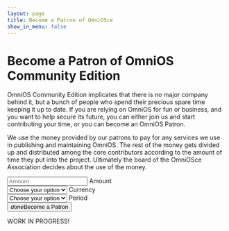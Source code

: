 ```yaml
---
layout: page
title: Become a Patron of OmniOSce
show_in_menu: false
---
```


# Become a Patron of OmniOS Community Edition

OmniOS Community Edition implicates that there is no major company behind
it, but a bunch of people who spend their precious spare time keeping it up
to date. If you are relying on OmniOS for fun or business, and you want to
help secure its future, you can either join us and start contributing your
time, or you can become an OmniOS Patron.

We use the money provided by our patrons to pay for any services we use in
publishing and maintaining OmniOS. The rest of the money gets divided up
and distributed among the core contributors according to the amount of time
they put into the project. Ultimately the board of the OmniOSce Association
decides about the use of the money.


<form>
<div class="row">
<div class="input-field col s3">
    <input placeholder="Amount" id="amount" type="text" class="validate">
    <label for="first_name">Amount</label>
</div>
<div class="input-field col s3">
    <select>
      <option value="" disabled selected>Choose your option</option>
      <option value="CHF">Swiss Francs</option>
      <option value="EUR">Euros</option>
      <option value="USD">US Dollars</option>
    </select>
    <label>Currency</label>
</div><div class="input-field col s3">
    <select>
      <option value="" disabled selected>Choose your option</option>
      <option value="Monthly">Monthly</option>
      <option value="OneTime">One Time</option>
      <option value="Weekly">Weekly</option>
      <option value="Yearly">Yearly</option>
    </select>
    <label>Period</label>
</div>
<div class="col s3">
    <button class="btn waves-effect waves-light btn-large" type="submit" name="action"><i class="material-icons right">done</i>Become a Patron</button>
</div>
</div>
</form>


WORK IN PROGRESS!
